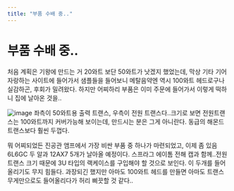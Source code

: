```yaml
---
title: "부품 수배 중.."
---
```

# 부품 수배 중..

처음 계획은 기왕에 만드는 거 20와트 보단 50와트가 낫겠지 했었는데, 막상 기타 기어 자랑하는 사이트에 들어가서 샘플들을 들어보니 메탈음약엔 역시 100와트 헤드로구나 실감하곤, 후회가 밀려왔다. 하지만 어찌하리 부품은 이미 주문에 들어가서 이렇게 떡하니 집에 날아온 것을..

![image](ff1ad329369f0e8ab74a1a2413b9e75b.jpg)
좌측이 50와트용 출력 트랜스, 우측이 전원 트랜스다..크기로 보면 전원트랜스는 100와트까지 커버가능해 보이는데, 만드시는 분은 그게 아니란다. 동급의 해몬드 트랜스보다 훨씬 두껍다. 

뭐 어찌되었든 진공관 앰프에서 가장 비싼 부품 중 하나가 마련되었고, 이제 좀 있음 6L6GC 두 알과 12AX7 5개가 날아올 예정이다. 스프라그 에이톰 전해 캡과 함께..전원 트랜스 크기 때문에 3U 타입의 랙케이스를 구입해야 할 것으로 보인다. 이 두개를 들어올리기도 무지 힘들다. 과장되긴 했지만 아마도 100와트 헤드를 만들면 아마도 트랜스 무게만으로도 들어올리다가 허리 삐끗할 것 같다..


